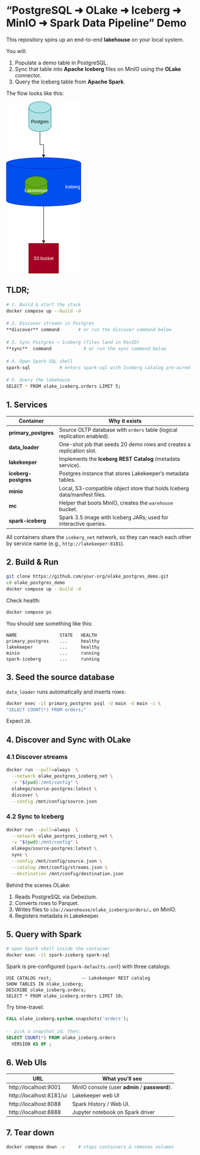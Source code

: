 # “PostgreSQL ➜ OLake ➜ Iceberg ➜ MinIO ➜ Spark Data Pipeline” Demo

This repository spins up an end-to-end **lakehouse** on your local system.  

You will:
1. Populate a demo table in PostgreSQL.  
2. Sync that table into **Apache Iceberg** files on MinIO using the **OLake** connector.  
3. Query the Iceberg table from **Apache Spark**.

The flow looks like this:

![](./assets/olake_postgres_diagram.png)


## TLDR;

```bash
# 1. Build & start the stack
docker compose up --build -d

# 2. Discover streams in Postgres
**discover** command       # or run the discover command below

# 3. Sync Postgres → Iceberg (files land in MinIO)
**sync**  command            # or run the sync command below

# 4. Open Spark SQL shell
spark-sql           # enters spark-sql with Iceberg catalog pre-wired

# 5. Query the lakehouse
SELECT * FROM olake_iceberg.orders LIMIT 5;
```

## 1. Services

| Container | Why it exists |
|-----------|---------------|
| **primary_postgres** | Source OLTP database with `orders` table (logical replication enabled). |
| **data_loader** | One-shot job that seeds 20 demo rows and creates a replication slot. |
| **lakekeeper** | Implements the **Iceberg REST Catalog** (metadata service). |
| **iceberg-postgres** | Postgres instance that stores Lakekeeper’s metadata tables. |
| **minio** | Local, S3-compatible object store that holds Iceberg data/manifest files. |
| **mc** | Helper that boots MinIO, creates the `warehouse` bucket. |
| **spark-iceberg** | Spark 3.5 image with Iceberg JARs; used for interactive queries. |

All containers share the `iceberg_net` network, so they can reach each other by service name (e.g., `http://lakekeeper:8181`).

## 2. Build & Run

```bash
git clone https://github.com/your-org/olake_postgres_demo.git
cd olake_postgres_demo
docker compose up --build -d
```

Check health:

```bash
docker compose ps
```

You should see something like this:

```
NAME                STATE   HEALTH
primary_postgres    ...     healthy
lakekeeper          ...     healthy
minio               ...     running
spark-iceberg       ...     running
```

## 3. Seed the source database

`data_loader` runs automatically and inserts rows:

```bash
docker exec -it primary_postgres psql -U main -d main -c \
"SELECT COUNT(*) FROM orders;"
```

Expect `20`.

## 4. Discover and Sync with OLake

### 4.1 Discover streams

```bash
docker run --pull=always  \
  --network olake_postgres_iceberg_net \
  -v "$(pwd):/mnt/config" \
  olakego/source-postgres:latest \
  discover \
  --config /mnt/config/source.json
```


### 4.2 Sync to Iceberg

```bash
docker run --pull=always  \
  --network olake_postgres_iceberg_net \
  -v "$(pwd):/mnt/config" \
  olakego/source-postgres:latest \
  sync \
  --config /mnt/config/source.json \
  --catalog /mnt/config/streams.json \
  --destination /mnt/config/destination.json
```

Behind the scenes OLake:

1. Reads PostgreSQL via Debezium.
2. Converts rows to Parquet.
3. Writes files to `s3a://warehouse/olake_iceberg/orders/…` on MinIO.
4. Registers metadata in Lakekeeper.

## 5. Query with Spark

```bash
# open Spark shell inside the container
docker exec -it spark-iceberg spark-sql
```

Spark is pre-configured (`spark-defaults.conf`) with three catalogs:

```
USE CATALOG rest;           -- Lakekeeper REST catalog
SHOW TABLES IN olake_iceberg;
DESCRIBE olake_iceberg.orders;
SELECT * FROM olake_iceberg.orders LIMIT 10;
```

Try time-travel:

```sql
CALL olake_iceberg.system.snapshots('orders');

-- pick a snapshot_id, then:
SELECT COUNT(*) FROM olake_iceberg.orders
  VERSION AS OF ;
```

## 6. Web UIs

| URL | What you’ll see |
|-----|-----------------|
| http://localhost:9001 | MinIO console (user **admin** / **password**). |
| http://localhost:8181/ui | Lakekeeper web UI |
| http://localhost:8088 | Spark History / Web UI. |
| http://localhost:8888 | Jupyter notebook on Spark driver |

## 7. Tear down

```bash
docker compose down -v     # stops containers & removes volumes
```

